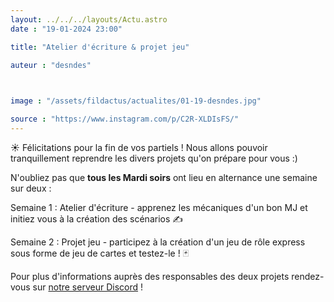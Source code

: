```yaml
---
layout: ../../../layouts/Actu.astro
date : "19-01-2024 23:00"

title: "Atelier d'écriture & projet jeu"

auteur : "desndes"

 

image : "/assets/fildactus/actualites/01-19-desndes.jpg"

source : "https://www.instagram.com/p/C2R-XLDIsFS/"
---
```


☀️ Félicitations pour la fin de vos partiels ! Nous allons pouvoir tranquillement reprendre les divers projets qu'on prépare pour vous :)

N'oubliez pas que __tous les Mardi soirs__ ont lieu en alternance une semaine sur deux :

Semaine 1 : Atelier d'écriture - apprenez les mécaniques d'un bon MJ et initiez vous à la création des scénarios ✍️

Semaine 2 : Projet jeu - participez à la création d'un jeu de rôle express sous forme de jeu de cartes et testez-le ! 🃏

Pour plus d'informations auprès des responsables des deux projets rendez-vous sur [notre serveur Discord](discord.com/invite/s5n7evcZ5r) !

